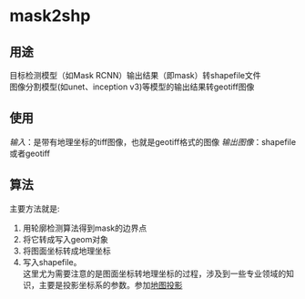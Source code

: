# mask2shp
## 用途
目标检测模型（如Mask RCNN）输出结果（即mask）转shapefile文件  
图像分割模型(如unet、inception v3)等模型的输出结果转geotiff图像

## 使用
*输入*：是带有地理坐标的tiff图像，也就是geotiff格式的图像
*输出图像*：shapefile或者geotiff

## 算法
主要方法就是:  
1. 用轮廓检测算法得到mask的边界点  
2. 将它转成写入geom对象  
3. 将图面坐标转成地理坐标  
4. 写入shapefile。  
这里尤为需要注意的是图面坐标转地理坐标的过程，涉及到一些专业领域的知识，主要是投影坐标系的参数。参加[地图投影](https://en.wikipedia.org/wiki/Map_projection)
